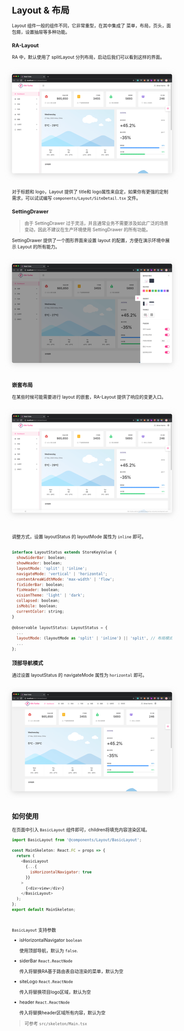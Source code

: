 # Layout & 布局

Layout 组件一般的组件不同，它非常重型，在其中集成了 菜单，布局，页头，面包屑，设置抽屉等多种功能。

### RA-Layout

RA 中，默认使用了 splitLayout 分列布局，启动后我们可以看到这样的界面。


 <img alt="split-layout" style="box-shadow: 0 3px 20px 0 rgba(189, 189, 189, 0.6);border-radius: 5px;margin: 30px 0;" src="./media/splitLayout.png">

</br>

对于标题和 logo，Layout 提供了 title和 logo属性来自定，如果你有更强的定制需求，可以试试编写 `components/Layout/SiteDetail.tsx` 文件。


### SettingDrawer

> 由于 SettingDrawer 过于灵活，并且通常业务不需要涉及如此广泛的场景变动，因此不建议在生产环境使用 SettingDrawer 的所有功能。

SettingDrawer 提供了一个图形界面来设置 layout 的配置，方便在演示环境中展示 Layout 的所有能力。

<img alt="settingDrawer" style="box-shadow: 0 3px 20px 0 rgba(189, 189, 189, 0.6);border-radius: 5px;margin: 30px 0;" src="./media/settingDrawer.png">


### 嵌套布局

在某些时候可能需要进行 layout 的嵌套，RA-Layout 提供了响应的变更入口。

<img alt="inlineLayout" style="box-shadow: 0 3px 20px 0 rgba(189, 189, 189, 0.6);border-radius: 5px;margin: 30px 0;" src="./media/inlineLayout.png">

</br>
</br>

调整方式，设置 layoutStatus 的 layoutMode 属性为 `inline` 即可。

```javascript

interface LayoutStatus extends StoreKeyValue {
  showSiderBar: boolean;
  showHeader: boolean;
  layoutMode: 'split' | 'inline';
  navigateMode: 'vertical' | 'horizontal';
  contentAreaWidthMode: 'max-width' | 'flow';
  fixSiderBar: boolean;
  fixHeader: boolean;
  visionTheme: 'light' | 'dark';
  collapsed: boolean;
  isMobile: boolean;
  currentColor: string;
}

@observable layoutStatus: LayoutStatus = {
  ...
  layoutMode: (layoutMode as 'split' | 'inline') || 'split', // 布局模式
  ...
};
```

### 顶部导航模式

通过设置 layoutStatus 的 navigateMode 属性为 `horizontal` 即可。

<img alt="topNavigator" style="box-shadow: 0 3px 20px 0 rgba(189, 189, 189, 0.6);border-radius: 5px;margin: 30px 0;" src="./media/topNavigator.png">

## 如何使用

在页面中引入 `BasicLayout` 组件即可，children将填充内容渲染区域。

```javascript
import BasicLayout from '@components/Layout/BasicLayout';

const MainSkeleton: React.FC = props => {
  return (
    <BasicLayout
      {...{
        isHorizontalNavigator: true
      }}
    >
      {<div>view</div>}
    </BasicLayout>
  );
};
export default MainSkeleton;
```
</br>

`BasicLayout` 支持参数

- isHorizontalNavigator `boolean` 

  使用顶部导航，默认为 `false`.

- siderBar `React.ReactNode`

  传入将替换RA基于路由表自动渲染的菜单，默认为空

- siteLogo `React.ReactNode`

  传入将替换项目logo区域，默认为空

- header `React.ReactNode`

  传入将替换header区域所有内容，默认为空

> 可参考 `src/skeleton/Main.tsx`